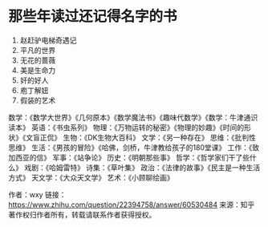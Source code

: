 # 那些年读过还记得名字的书


1. 赵赶驴电梯奇遇记
2. 平凡的世界
3. 无花的蔷薇
4. 美是生命力
5. 奸的好人
6. 庖丁解妞
7. 假装的艺术


数学：《数学大世界》《几何原本》《数学魔法书》《趣味代数学》《数学：牛津通识读本》 
英语：《书虫系列》
物理：《万物运转的秘密》《物理的妙趣》《时间的形状》《文盲正侃》
生物：《DK生物大百科》
文学：《另一种存在》
思维：《批判性思维》
生活：《男孩的冒险》《哈佛，剑桥，牛津教给孩子的180堂课》
工作：《致加西亚的信》
军事：《站争论》
历史：《明朝那些事》
哲学：《哲学家们干了些什么》
戏剧：《哈姆雷特》
诗集：《草叶集》
政治：《法律的故事》《民主是一种生活方式》
天文学：《大众天文学》
艺术：《小顾聊绘画》

作者：wxy
链接：https://www.zhihu.com/question/22394758/answer/60530484
来源：知乎
著作权归作者所有，转载请联系作者获得授权。